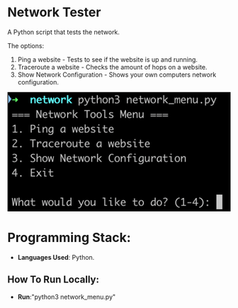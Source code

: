 # Network Tester

A Python script that tests the network. 

The options: 
1. Ping a website - Tests to see if the website is up and running.
2. Traceroute a website - Checks the amount of hops on a website.
3. Show Network Configuration - Shows your own computers network configuration. 

![NetworkTesterimage](https://raw.githubusercontent.com/al11588/networktester/refs/heads/main/Networkimage.png)

# Programming Stack: 

*	**Languages Used**: Python.

## How To Run Locally:

* 	**Run**:"python3 network_menu.py" 
